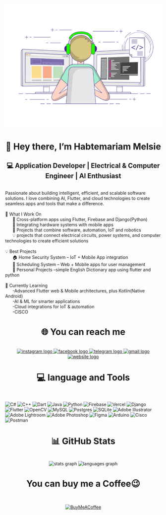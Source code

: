 
<div align="center">
  <img height="400" width ="1020"src="https://raw.githubusercontent.com/devSouvik/devSouvik/master/gif3.gif"  />
</div>

<h1 align="center">👋 Hey there, I’m Habtemariam Melsie</h1> 

<h2 align="center"> 💻 Application Developer | Electrical & Computer Engineer | AI Enthusiast</h2><br>Passionate about building intelligent, efficient, and scalable software solutions. I love combining AI, Flutter, and cloud technologies to create seamless apps and tools that make a difference.<br><br>🚀 What I Work On<br>          &nbsp;   &nbsp;  &nbsp;     📱 Cross-platform apps using Flutter, Firebase and Django(Python)<br>    &nbsp;   &nbsp;  &nbsp;                       🧩 Integrating hardware systems with mobile apps<br>            &nbsp;   &nbsp;  &nbsp;      📌 Projects that combine software, automation, IoT and robotics<br>&nbsp;   &nbsp;  &nbsp; 💡 projects that connect electrical circuits, power systems, and computer technologies to create efficient solutions <br><br>💡 Best Projects<br>         &nbsp;   &nbsp;  &nbsp;         🏠 Home Security System – IoT + Mobile App integration<br>        &nbsp;   &nbsp;  &nbsp;          📅 Scheduling System – Web + Mobile apps for user management<br>        &nbsp;   &nbsp;  &nbsp;        🔧 Personal Projects –simple English Dictionary app using flutter and python<br><br>🌱 Currently Learning<br>        &nbsp;   &nbsp;  &nbsp;           -Advanced Flutter web & Mobile architectures, plus Kotlin(Native Android) <br>     &nbsp;   &nbsp;  &nbsp;              -AI & ML for smarter applications<br>        &nbsp;   &nbsp;  &nbsp;           -Cloud integrations for IoT & automation <br>                &nbsp;   &nbsp;  &nbsp;   -CISCO<br> 


<h1 align="center">🌐 You can reach me</h1><br>
<div align="center">
  <a href="https://www.instagram.com/h21_me?igsh=MW5odWppdG0yeWpydw==" target="_blank">
    <img src="https://raw.githubusercontent.com/maurodesouza/profile-readme-generator/master/src/assets/icons/social/instagram/default.svg" width="52" height="40" alt="instagram logo"  />
  </a>
  <a href="https://www.facebook.com/profile.php?id=61577877900088" target="_blank">
    <img src="https://raw.githubusercontent.com/maurodesouza/profile-readme-generator/master/src/assets/icons/social/facebook/default.svg" width="52" height="40" alt="facebook logo"  />
  </a>
  <a href="https://t.me/H21_5" target="_blank">
    <img src="https://raw.githubusercontent.com/maurodesouza/profile-readme-generator/master/src/assets/icons/social/telegram/default.svg" width="52" height="40" alt="telegram logo"  />
  </a>
  <a href="mailto:habtemariammelsie@gmail.com" target="_blank">
    <img src="https://raw.githubusercontent.com/maurodesouza/profile-readme-generator/master/src/assets/icons/social/gmail/default.svg" width="52" height="40" alt="gmail logo"  />
  </a>
  

  <a href="https://habtemariammelsie.vercel.app" target="_blank">
    <img src="https://cdn-icons-png.flaticon.com/512/8743/8743996.png" width="52" height="40" alt="website logo" />
  </a>



</div>



<h1 align="center">💻 language and Tools</h1>
<br>

![C#](https://img.shields.io/badge/c%23-%23239120.svg?style=for-the-badge&logo=csharp&logoColor=white) 
![C++](https://img.shields.io/badge/c++-%2300599C.svg?style=for-the-badge&logo=c%2B%2B&logoColor=white) 
![Dart](https://img.shields.io/badge/dart-%230175C2.svg?style=for-the-badge&logo=dart&logoColor=white) 
![Java](https://img.shields.io/badge/java-%23ED8B00.svg?style=for-the-badge&logo=openjdk&logoColor=white) 
![Python](https://img.shields.io/badge/python-3670A0?style=for-the-badge&logo=python&logoColor=ffdd54) 
![Firebase](https://img.shields.io/badge/firebase-%23039BE5.svg?style=for-the-badge&logo=firebase) 
![Vercel](https://img.shields.io/badge/vercel-%23000000.svg?style=for-the-badge&logo=vercel&logoColor=white) 
![Django](https://img.shields.io/badge/django-%23092E20.svg?style=for-the-badge&logo=django&logoColor=white) 
![Flutter](https://img.shields.io/badge/Flutter-%2302569B.svg?style=for-the-badge&logo=Flutter&logoColor=white) 
![OpenCV](https://img.shields.io/badge/opencv-%23white.svg?style=for-the-badge&logo=opencv&logoColor=white) 
![MySQL](https://img.shields.io/badge/mysql-4479A1.svg?style=for-the-badge&logo=mysql&logoColor=white) 
![Postgres](https://img.shields.io/badge/postgres-%23316192.svg?style=for-the-badge&logo=postgresql&logoColor=white) 
![SQLite](https://img.shields.io/badge/sqlite-%2307405e.svg?style=for-the-badge&logo=sqlite&logoColor=white) 
![Adobe Illustrator](https://img.shields.io/badge/adobe%20illustrator-%23FF9A00.svg?style=for-the-badge&logo=adobe%20illustrator&logoColor=white) 
![Adobe Lightroom](https://img.shields.io/badge/Adobe%20Lightroom-31A8FF.svg?style=for-the-badge&logo=Adobe%20Lightroom&logoColor=white) 
![Adobe Photoshop](https://img.shields.io/badge/adobe%20photoshop-%2331A8FF.svg?style=for-the-badge&logo=adobe%20photoshop&logoColor=white) 
![Figma](https://img.shields.io/badge/figma-%23F24E1E.svg?style=for-the-badge&logo=figma&logoColor=white) 
![Arduino](https://img.shields.io/badge/-Arduino-00979D?style=for-the-badge&logo=Arduino&logoColor=white) 
![Cisco](https://img.shields.io/badge/cisco-%23049fd9.svg?style=for-the-badge&logo=cisco&logoColor=black) 
![Postman](https://img.shields.io/badge/Postman-FF6C37?style=for-the-badge&logo=postman&logoColor=white)

<h1 align="center">📊 GitHub Stats</h1><br>

<div align="center">
  <img src="https://github-readme-stats.vercel.app/api?username=habte812&hide_title=false&hide_rank=false&show_icons=true&include_all_commits=true&count_private=true&disable_animations=false&theme=dracula&locale=en&hide_border=false&order=1" height="150" alt="stats graph"  />
  <img src="https://github-readme-stats.vercel.app/api/top-langs?username=habte812&locale=en&hide_title=false&layout=compact&card_width=320&langs_count=5&theme=dracula&hide_border=false&order=2" height="150" alt="languages graph"  />
</div>


 ## <h1 align="center">You can buy me a Coffee😉</h1><br>
<div align="center">
  
[![BuyMeACoffee](https://img.shields.io/badge/Buy%20Me%20a%20Coffee-ffdd00?style=for-the-badge&logo=buy-me-a-coffee&logoColor=black)](https://buymeacoffee.com/habtemariamm)

</div>

  
<!-- Proudly created with GPRM ( https://gprm.itsvg.in ) -->
